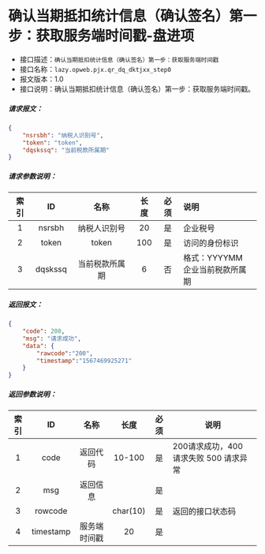 # 确认当期抵扣统计信息（确认签名）第一步：获取服务端时间戳-盘进项

- 接口描述：`确认当期抵扣统计信息（确认签名）第一步：获取服务端时间戳`
- 接口名称：`lazy.opweb.pjx.qr_dq_dktjxx_step0`
- 报文版本：1.0
- 接口说明：确认当期抵扣统计信息（确认签名）第一步：获取服务端时间戳。

##### 请求报文：

```json
{
	"nsrsbh": "纳税人识别号",
	"token": "token",
	"dqskssq": "当前税款所属期"
}
```

#####  请求参数说明：

| 索引 |   ID    |      名称      | 长度 | 必须 | 说明                                |
| :--: | :-----: | :------------: | :--: | :--: | :---------------------------------- |
|  1   | nsrsbh  |  纳税人识别号  |  20  |  是  | 企业税号                            |
|  2   |  token  |     token      | 100  |  是  | 访问的身份标识                      |
|  3   | dqskssq | 当前税款所属期 |  6   |  否  | 格式：YYYYMM<br/>企业当前税款所属期 |
##### 返回报文：

```json
{
	"code": 200,
	"msg": "请求成功",
	"data": {
        "rawcode":"200",
        "timestamp":"1567469925271"
	}
}
```
#####  返回参数说明：
| 索引 |   ID    |        名称         |   长度   | 必须 | 说明                                                         |
| :--: | :-----: | :-----------------: | :------: | :--: | ------------------------------------------------------------ |
|  1   |  code   |      返回代码       |  10-100  |  是  | 200请求成功，400 请求失败 500 请求异常                       |
|  2   |   msg   |      返回信息       |          |  是  |                                                              |
|  3   | rowcode |                     | char(10) |  是  | 返回的接口状态码                                             |
|  4   |  timestamp   |      服务端时间戳       |    20     |  是  ||
